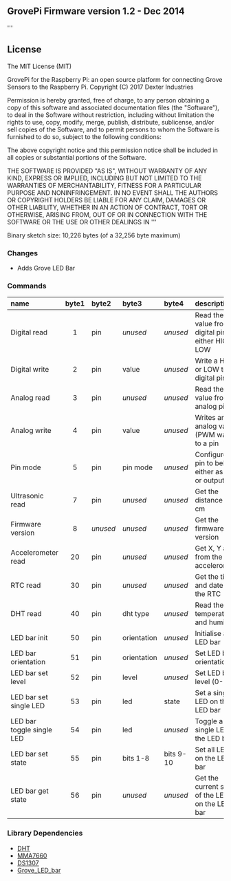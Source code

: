## GrovePi Firmware version 1.2 - Dec 2014
'''
## License

The MIT License (MIT)

GrovePi for the Raspberry Pi: an open source platform for connecting Grove Sensors to the Raspberry Pi.
Copyright (C) 2017  Dexter Industries

Permission is hereby granted, free of charge, to any person obtaining a copy
of this software and associated documentation files (the "Software"), to deal
in the Software without restriction, including without limitation the rights
to use, copy, modify, merge, publish, distribute, sublicense, and/or sell
copies of the Software, and to permit persons to whom the Software is
furnished to do so, subject to the following conditions:

The above copyright notice and this permission notice shall be included in
all copies or substantial portions of the Software.

THE SOFTWARE IS PROVIDED "AS IS", WITHOUT WARRANTY OF ANY KIND, EXPRESS OR
IMPLIED, INCLUDING BUT NOT LIMITED TO THE WARRANTIES OF MERCHANTABILITY,
FITNESS FOR A PARTICULAR PURPOSE AND NONINFRINGEMENT. IN NO EVENT SHALL THE
AUTHORS OR COPYRIGHT HOLDERS BE LIABLE FOR ANY CLAIM, DAMAGES OR OTHER
LIABILITY, WHETHER IN AN ACTION OF CONTRACT, TORT OR OTHERWISE, ARISING FROM,
OUT OF OR IN CONNECTION WITH THE SOFTWARE OR THE USE OR OTHER DEALINGS IN
'''

Binary sketch size: 10,226 bytes (of a 32,256 byte maximum)

### Changes

* Adds Grove LED Bar


### Commands

| name                      | byte1 | byte2    | byte3       | byte4     | description                                           |
|:------------------------- |:-----:|:-------- |:----------- |:--------- |:----------------------------------------------------- |
| Digital read              | 1     | pin      | _unused_    | _unused_  | Read the value from a digital pin, either HIGH or LOW |
| Digital write             | 2     | pin      | value       | _unused_  | Write a HIGH or LOW to a digital pin                  |
| Analog read               | 3     | pin      | _unused_    | _unused_  | Read the value from an analog pin                     |
| Analog write              | 4     | pin      | value       | _unused_  | Writes an analog value (PWM wave) to a pin            |
| Pin mode                  | 5     | pin      | pin mode    | _unused_  | Configure a pin to behave either as input or output   |
| Ultrasonic read           | 7     | pin      | _unused_    | _unused_  | Get the distance in cm                                |
| Firmware version          | 8     | _unused_ | _unused_    | _unused_  | Get the firmware version                              |
| Accelerometer read        | 20    | pin      | _unused_    | _unused_  | Get X, Y and Z from the 1.5g accelerometer            |
| RTC read                  | 30    | pin      | _unused_    | _unused_  | Get the time and date from the RTC                    |
| DHT read                  | 40    | pin      | dht type    | _unused_  | Read the temperature and humidity                     |
| LED bar init              | 50    | pin      | orientation | _unused_  | Initialise a LED bar                                  |
| LED bar orientation       | 51    | pin      | orientation | _unused_  | Set LED bar orientation                               |
| LED bar set level         | 52    | pin      | level       | _unused_  | Set LED bar level (0-10)                              |
| LED bar set single LED    | 53    | pin      | led         | state     | Set a single LED on the LED bar                       |
| LED bar toggle single LED | 54    | pin      | led         | _unused_  | Toggle a single LED on the LED bar                    |
| LED bar set state         | 55    | pin      | bits 1-8    | bits 9-10 | Set all LEDs on the LED bar                           |
| LED bar get state         | 56    | pin      | _unused_    | _unused_  | Get the current state of the LEDs on the LED bar      |


### Library Dependencies

* [DHT](https://github.com/karan259/DHT-sensor-library)
* [MMA7660](https://github.com/mcauser/Grove-3Axis-Digital-Accelerometer-1.5g-MMA7660FC)
* [DS1307](https://github.com/Seeed-Studio/RTC_DS1307)
* [Grove_LED_bar](https://github.com/Seeed-Studio/Grove_LED_Bar)
